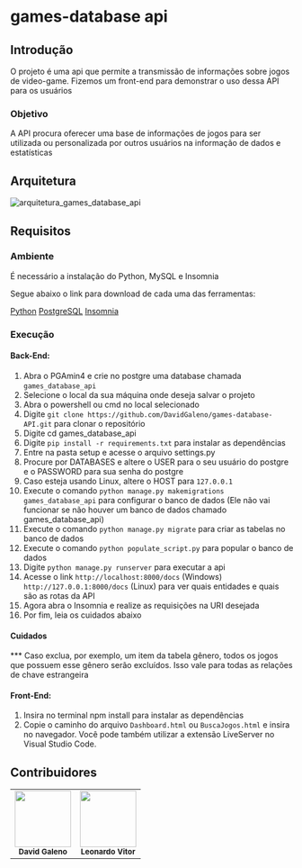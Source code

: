 # games-database api

## Introdução
O projeto é uma api que permite a transmissão de informações sobre jogos de video-game. Fizemos um front-end para demonstrar o uso dessa API para os usuários

### Objetivo

A API procura oferecer uma base de informações de jogos para ser utilizada ou personalizada por outros usuários na informação de dados e estatísticas

## Arquitetura
![arquitetura_games_database_api ](https://github.com/DavidGaleno/games-database-API/assets/92187957/9b68925d-a967-46e1-b2aa-e7a3ff913d01)

## Requisitos

### Ambiente

É necessário a instalação do Python, MySQL e Insomnia <br />

Segue abaixo o link para download de cada uma das ferramentas:

[Python](https://www.python.org/downloads/)
[PostgreSQL](https://www.postgresql.org/download/)
[Insomnia](https://insomnia.rest/download)

### Execução

#### Back-End:
1. Abra o PGAmin4 e crie no postgre uma database chamada ```games_database_api```
2. Selecione o local da sua máquina onde deseja salvar o projeto
3. Abra o powershell ou cmd no local selecionado
4. Digite  ```git clone https://github.com/DavidGaleno/games-database-API.git``` para clonar o repositório
5. Digite cd games_database_api
6. Digite ```pip install -r requirements.txt``` para instalar as dependências
7. Entre na pasta setup e acesse o arquivo settings.py
8. Procure por DATABASES e altere o USER para o seu usuário do postgre e o PASSWORD para sua senha do postgre
9. Caso esteja usando Linux, altere o HOST para  ``` 127.0.0.1 ```
10. Execute o comando ``` python manage.py makemigrations games_database_api ``` para configurar o banco de dados (Ele não vai funcionar se não houver um banco de dados chamado games_database_api)
11. Execute o comando ``` python manage.py migrate ``` para criar as tabelas no banco de dados 
12. Execute o comando ``` python populate_script.py ``` para popular o banco de dados 
13. Digite ```python manage.py runserver``` para executar a api
14. Acesse o link ```http://localhost:8000/docs``` (Windows) ```http://127.0.0.1:8000/docs``` (Linux) para ver quais entidades e quais são as rotas da API
15. Agora abra o Insomnia e realize as requisições na URI desejada
16. Por fim, leia os cuidados abaixo
#### Cuidados

*** Caso exclua, por exemplo, um item da tabela gênero, todos os jogos que possuem esse gênero serão excluídos. Isso vale para todas as relações de chave estrangeira <br>

#### Front-End:
1. Insira no terminal npm install  para instalar as dependências
2. Copie o caminho do arquivo ```Dashboard.html``` ou ```BuscaJogos.html``` e insira no navegador. Você pode também utilizar a extensão LiveServer no Visual Studio Code.

## Contribuidores
<table>
  <tr>
    <td align="center"><img src="https://avatars.githubusercontent.com/u/92187957?v=4" width="100px;" alt=""/><br /><sub><b>David Galeno</b></sub></td>
    <td align="center"><img src="https://avatars.githubusercontent.com/u/128062428?s=48&v=4" width="100px;" alt=""/><br /><sub><b>Leonardo Vitor</b></sub></td>
  </tr>
</table>

